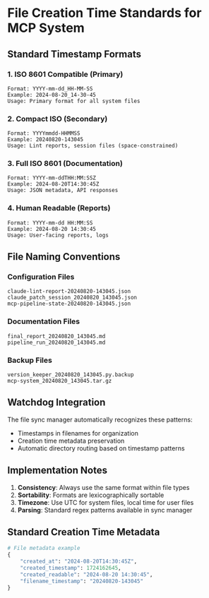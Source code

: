 # File Creation Time Standards for MCP System

## Standard Timestamp Formats

### 1. **ISO 8601 Compatible (Primary)**
```
Format: YYYY-mm-dd_HH-MM-SS
Example: 2024-08-20_14-30-45
Usage: Primary format for all system files
```

### 2. **Compact ISO (Secondary)**
```
Format: YYYYmmdd-HHMMSS  
Example: 20240820-143045
Usage: Lint reports, session files (space-constrained)
```

### 3. **Full ISO 8601 (Documentation)**
```
Format: YYYY-mm-ddTHH:MM:SSZ
Example: 2024-08-20T14:30:45Z
Usage: JSON metadata, API responses
```

### 4. **Human Readable (Reports)**
```
Format: YYYY-mm-dd HH:MM:SS
Example: 2024-08-20 14:30:45
Usage: User-facing reports, logs
```

## File Naming Conventions

### **Configuration Files**
```
claude-lint-report-20240820-143045.json
claude_patch_session_20240820_143045.json
mcp-pipeline-state-20240820-143045.json
```

### **Documentation Files**
```
final_report_20240820_143045.md
pipeline_run_20240820_143045.md
```

### **Backup Files**
```
version_keeper_20240820_143045.py.backup
mcp-system_20240820_143045.tar.gz
```

## Watchdog Integration

The file sync manager automatically recognizes these patterns:
- Timestamps in filenames for organization
- Creation time metadata preservation
- Automatic directory routing based on timestamp patterns

## Implementation Notes

1. **Consistency**: Always use the same format within file types
2. **Sortability**: Formats are lexicographically sortable
3. **Timezone**: Use UTC for system files, local time for user files
4. **Parsing**: Standard regex patterns available in sync manager

## Standard Creation Time Metadata

```python
# File metadata example
{
    "created_at": "2024-08-20T14:30:45Z",
    "created_timestamp": 1724162645,
    "created_readable": "2024-08-20 14:30:45",
    "filename_timestamp": "20240820-143045"
}
```